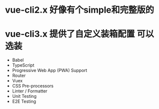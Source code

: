 # vue-cli2.x 好像有个simple和完整版的

# vue-cli3.x 提供了自定义装箱配置 可以选装

- Babel
- TypeScript
- Progressive Web App (PWA) Support
- Router
- Vuex
- CSS Pre-processors
- Linter / Formatter
- Unit Testing
- E2E Testing